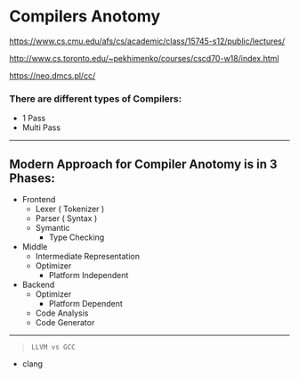 # Compilers Anotomy

https://www.cs.cmu.edu/afs/cs/academic/class/15745-s12/public/lectures/

http://www.cs.toronto.edu/~pekhimenko/courses/cscd70-w18/index.html

https://neo.dmcs.pl/cc/

### There are different types of Compilers:

- 1 Pass
- Multi Pass

---

## Modern Approach for Compiler Anotomy is in 3 Phases:

- Frontend
  - Lexer ( Tokenizer )
  - Parser ( Syntax )
  - Symantic
    - Type Checking
- Middle
  - Intermediate Representation
  - Optimizer
    - Platform Independent
- Backend
  - Optimizer
    - Platform Dependent
  - Code Analysis
  - Code Generator

---

> `LLVM vs GCC`

- clang
